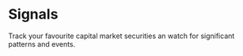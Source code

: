 # Signals
Track your favourite capital market securities an watch for significant patterns and events.
